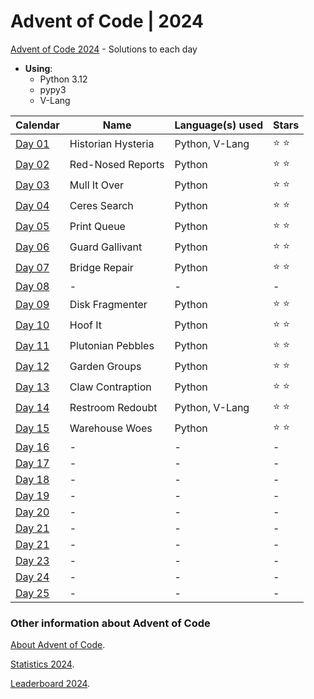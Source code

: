 # Advent of Code | 2024

[Advent of Code 2024](https://adventofcode.com/2024) - Solutions to each day

- **Using**:
    - Python 3.12
    - pypy3
    - V-Lang

| Calendar                                       | Name               | Language(s) used | Stars         |
|------------------------------------------------|--------------------|------------------|---------------|
| [Day 01](https://adventofcode.com/2024/day/1)  | Historian Hysteria | Python, V-Lang   | :star: :star: |
| [Day 02](https://adventofcode.com/2024/day/2)  | Red-Nosed Reports  | Python           | :star: :star: |
| [Day 03](https://adventofcode.com/2024/day/3)  | Mull It Over       | Python           | :star: :star: |
| [Day 04](https://adventofcode.com/2024/day/4)  | Ceres Search       | Python           | :star: :star: |
| [Day 05](https://adventofcode.com/2024/day/5)  | Print Queue        | Python           | :star: :star: |
| [Day 06](https://adventofcode.com/2024/day/6)  | Guard Gallivant    | Python           | :star: :star: |
| [Day 07](https://adventofcode.com/2024/day/7)  | Bridge Repair      | Python           | :star: :star: |
| [Day 08](https://adventofcode.com/2024/day/8)  | -                  | -                | -             |
| [Day 09](https://adventofcode.com/2024/day/9)  | Disk Fragmenter    | Python           | :star: :star: |
| [Day 10](https://adventofcode.com/2024/day/10) | Hoof It            | Python           | :star: :star: |
| [Day 11](https://adventofcode.com/2024/day/11) | Plutonian Pebbles  | Python           | :star: :star: |
| [Day 12](https://adventofcode.com/2024/day/12) | Garden Groups      | Python           | :star: :star: |
| [Day 13](https://adventofcode.com/2024/day/13) | Claw Contraption   | Python           | :star: :star: |
| [Day 14](https://adventofcode.com/2024/day/14) | Restroom Redoubt   | Python, V-Lang   | :star: :star: |
| [Day 15](https://adventofcode.com/2024/day/15) | Warehouse Woes     | Python           | :star: :star: |
| [Day 16](https://adventofcode.com/2024/day/16) | -                  | -                | -             |
| [Day 17](https://adventofcode.com/2024/day/17) | -                  | -                | -             |
| [Day 18](https://adventofcode.com/2024/day/18) | -                  | -                | -             |
| [Day 19](https://adventofcode.com/2024/day/19) | -                  | -                | -             |
| [Day 20](https://adventofcode.com/2024/day/20) | -                  | -                | -             |
| [Day 21](https://adventofcode.com/2024/day/21) | -                  | -                | -             |
| [Day 21](https://adventofcode.com/2024/day/22) | -                  | -                | -             |
| [Day 23](https://adventofcode.com/2024/day/23) | -                  | -                | -             |
| [Day 24](https://adventofcode.com/2024/day/24) | -                  | -                | -             |
| [Day 25](https://adventofcode.com/2024/day/25) | -                  | -                | -             |

### Other information about **Advent of Code**

[About Advent of Code](https://adventofcode.com/2024/about).

[Statistics 2024](https://adventofcode.com/2024/stats).

[Leaderboard 2024](https://adventofcode.com/2024/leaderboard).
